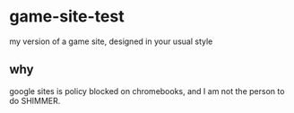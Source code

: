 # game-site-test
my version of a game site, designed in your usual style

## why
google sites is policy blocked on chromebooks, and I am not the person to do SHIMMER.

